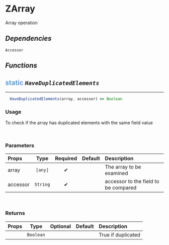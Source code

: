 # **ZArray**
Array operation

## ***Dependencies***
`Accessor`
<br/>

## ***Functions***
## <span style="color: #569CD6">static</span> *`HaveDuplicatedElements`* 
---
```jsx
  HaveDuplicatedElements(array, accessor) => Boolean
```

### **Usage**
To check if the array has duplicated elements with the same field value

<br/>

### **Parameters**
| Props | Type | Required | Default | Description |
| :---|:---:|:---:|:---:|:---|
| array | `[any]` | ✔ || The array to be examined |
| accessor | `String` | ✔ || accessor to the field to be compared |
<br/>

### **Returns**
| Props | Type | Optional | Default | Description |
| :---|:---:|:---:|:---:|:---|
|| `Boolean` ||| True if duplicated |
<br/>

